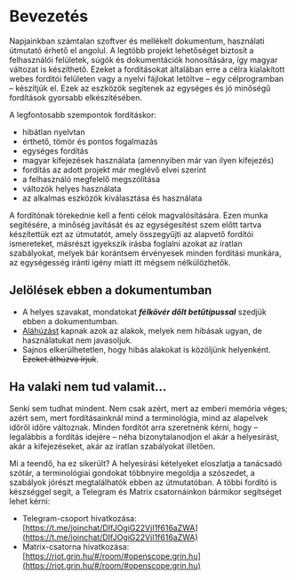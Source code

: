 # Bevezetés

Napjainkban számtalan szoftver és mellékelt dokumentum, használati útmutató érhető el angolul. A legtöbb projekt lehetőséget biztosít a felhasználói felületek, súgók és dokumentációk honosítására, így magyar változat is készíthető. Ezeket a fordításokat általában erre a célra kialakított webes fordítói felületen vagy a nyelvi fájlokat letöltve – egy célprogramban – készítjük el. Ezek az eszközök segítenek az egységes és jó minőségű fordítások gyorsabb elkészítésében.

A legfontosabb szempontok fordításkor:

 - hibátlan nyelvtan
 - érthető, tömör és pontos fogalmazás
 - egységes fordítás
 - magyar kifejezések használata (amennyiben már van ilyen kifejezés)
 - fordítás az adott projekt már meglévő elvei szerint
 - a felhasználó megfelelő megszólítása
 - változók helyes használata
 - az alkalmas eszközök kiválasztása és használata

A fordítónak törekednie kell a fenti célok magvalósítására. Ezen munka segítésére, a minőség javítását és az egységesítést szem előtt tartva készítettük ezt az útmutatót, amely összegyűjti az alapvető fordítói ismereteket, másrészt igyekszik írásba foglalni azokat az íratlan szabályokat, melyek bár korántsem érvényesek minden fordítási munkára, az egységesség iránti igény miatt itt mégsem nélkülözhetők.

## Jelölések ebben a dokumentumban

 - A helyes szavakat, mondatokat **_félkövér dőlt betűtípussal_** szedjük ebben a dokumentumban.
 - <u>Aláhúzást</u> kapnak azok az alakok, melyek nem hibásak ugyan, de használatukat nem javasoljuk.
 - Sajnos elkerülhetetlen, hogy hibás alakokat is közöljünk helyenként. ~~Ezeket áthúzva írjuk~~.

## Ha valaki nem tud valamit…

Senki sem tudhat mindent. Nem csak azért, mert az emberi memória véges; azért sem, mert fordításainknál mind a terminológia, mind az alapelvek időről időre változnak. Minden fordítót arra szeretnénk kérni, hogy – legalábbis a fordítás idejére – néha bizonytalanodjon el akár a helyesírást, akár a kifejezéseket, akár az íratlan szabályokat illetően.

Mi a teendő, ha ez sikerült? A helyesírási kételyeket eloszlatja a tanácsadó szótár, a terminológiai gondokat többnyire megoldja a szószedet, a szabályok jórészt megtalálhatók ebben az útmutatóban. A többi fordító is készséggel segít, a Telegram és Matrix csatornáinkon bármikor segítséget lehet kérni:

 - Telegram-csoport hivatkozása: [https://t.me/joinchat/DIfJOgiG22VjI1f616aZWA](https://t.me/joinchat/DIfJOgiG22VjI1f616aZWA)
 - Matrix-csatorna hivatkozása: [https://riot.grin.hu/#/room/#openscope:grin.hu](https://riot.grin.hu/#/room/#openscope:grin.hu)


